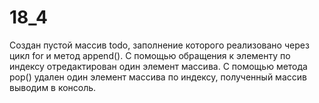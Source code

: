 # 18_4
Создан пустой массив todo, заполнение которого реализовано через цикл for и метод append(). С помощью обращения к элементу по индексу отредактирован один элемент массива. С помощью метода pop() удален один элемент массива по индексу, полученный массив выводим в консоль.
